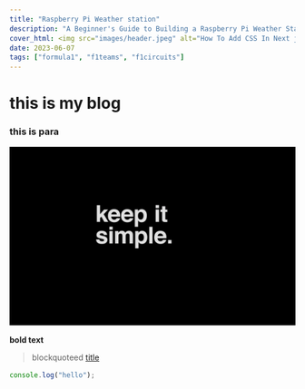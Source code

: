 ```yaml
---
title: "Raspberry Pi Weather station"
description: "A Beginner's Guide to Building a Raspberry Pi Weather Station......."
cover_html: <img src="images/header.jpeg" alt="How To Add CSS In Next js" />
date: 2023-06-07
tags: ["formula1", "f1teams", "f1circuits"]
---
```

# this is my blog
### this is para

![sample image of horse](images/1.jpg)

**bold text**
> blockquoteed
[title](https://www.example.com)

```js
console.log("hello");
```